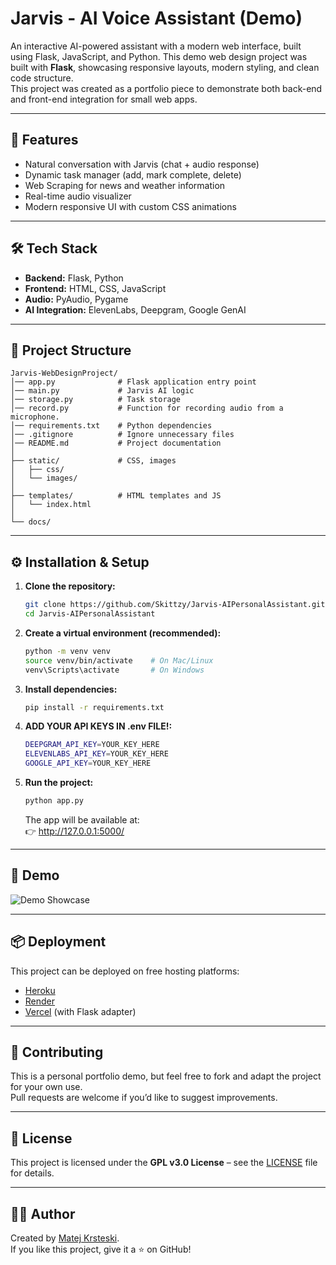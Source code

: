 # Jarvis - AI Voice Assistant (Demo)

An interactive AI-powered assistant with a modern web interface, built using Flask, JavaScript, and Python.
This demo web design project was built with **Flask**, showcasing responsive layouts, modern styling, and clean code structure.  
This project was created as a portfolio piece to demonstrate both back-end and front-end integration for small web apps.

---

## 🚀 Features
- Natural conversation with Jarvis (chat + audio response)
- Dynamic task manager (add, mark complete, delete)
- Web Scraping for news and weather information
- Real-time audio visualizer
- Modern responsive UI with custom CSS animations

---

## 🛠 Tech Stack
- **Backend:** Flask, Python
- **Frontend:** HTML, CSS, JavaScript
- **Audio:** PyAudio, Pygame
- **AI Integration:** ElevenLabs, Deepgram, Google GenAI

---

## 📂 Project Structure

```
Jarvis-WebDesignProject/
│── app.py              # Flask application entry point
│── main.py             # Jarvis AI logic
│── storage.py          # Task storage
│── record.py           # Function for recording audio from a microphone.
│── requirements.txt    # Python dependencies
│── .gitignore          # Ignore unnecessary files
│── README.md           # Project documentation
│
├── static/             # CSS, images
│   ├── css/
│   └── images/
│
├── templates/          # HTML templates and JS
│   └── index.html
│
└── docs/ 
```

---

## ⚙️ Installation & Setup

1. **Clone the repository:**
   ```bash
   git clone https://github.com/Skittzy/Jarvis-AIPersonalAssistant.git
   cd Jarvis-AIPersonalAssistant
   ```

2. **Create a virtual environment (recommended):**
    ```bash
    python -m venv venv
    source venv/bin/activate    # On Mac/Linux
    venv\Scripts\activate       # On Windows
    ```
3. **Install dependencies:**
    ```bash
    pip install -r requirements.txt
    ```
4. **ADD YOUR API KEYS IN .env FILE!:**
    ```bash
    DEEPGRAM_API_KEY=YOUR_KEY_HERE
    ELEVENLABS_API_KEY=YOUR_KEY_HERE
    GOOGLE_API_KEY=YOUR_KEY_HERE
    ```

5. **Run the project:**
    ```bash
    python app.py
    ```
    The app will be available at:  
    👉 http://127.0.0.1:5000/

---

## 🎥 Demo

![Demo Showcase](docs/JarvisAIPersonalAssistentShowcase.gif)  

---

## 📦 Deployment

This project can be deployed on free hosting platforms:  

- [Heroku](https://www.heroku.com/)  
- [Render](https://render.com/)  
- [Vercel](https://vercel.com/) (with Flask adapter)  

---

## 🤝 Contributing

This is a personal portfolio demo, but feel free to fork and adapt the project for your own use.  
Pull requests are welcome if you’d like to suggest improvements.

---

## 📜 License

This project is licensed under the **GPL v3.0 License** – see the [LICENSE](LICENSE) file for details.

---

## 👨‍💻 Author

Created by [Matej Krsteski](https://skittzy.github.io/personal-portfolio/).  
If you like this project, give it a ⭐ on GitHub!
